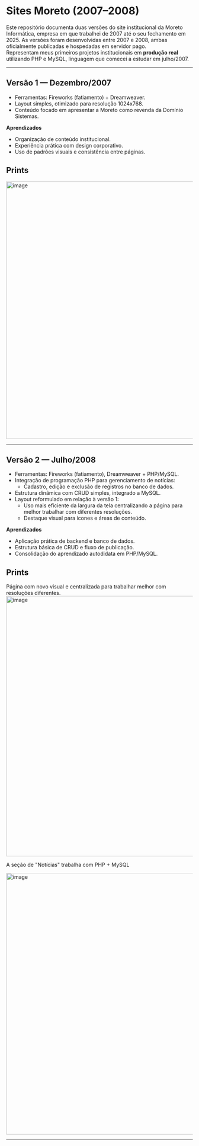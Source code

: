 # Sites Moreto (2007–2008)

Este repositório documenta duas versões do site institucional da Moreto Informática, empresa em que trabalhei de 2007 até o seu fechamento em 2025. As versões foram desenvolvidas entre 2007 e 2008, ambas oficialmente publicadas e hospedadas em servidor pago.  
Representam meus primeiros projetos institucionais em **produção real** utilizando PHP e MySQL, linguagem que comecei a estudar em julho/2007.

---

## Versão 1 — Dezembro/2007

- Ferramentas: Fireworks (fatiamento) + Dreamweaver.  
- Layout simples, otimizado para resolução 1024x768.  
- Conteúdo focado em apresentar a Moreto como revenda da Domínio Sistemas.  

**Aprendizados**  
- Organização de conteúdo institucional.  
- Experiência prática com design corporativo.  
- Uso de padrões visuais e consistência entre páginas.  

## Prints ##

<img width="789" height="695" alt="image" src="https://github.com/user-attachments/assets/a1970446-405b-462f-8aef-f72e5111fad7" />

---

## Versão 2 — Julho/2008

- Ferramentas: Fireworks (fatiamento), Dreamweaver + PHP/MySQL.  
- Integração de programação PHP para gerenciamento de notícias:  
  - Cadastro, edição e exclusão de registros no banco de dados.  
- Estrutura dinâmica com CRUD simples, integrado a MySQL.  
- Layout reformulado em relação à versão 1:
  - Uso mais eficiente da largura da tela centralizando a página para melhor trabalhar com diferentes resoluções.  
  - Destaque visual para ícones e áreas de conteúdo.  

**Aprendizados**  
- Aplicação prática de backend e banco de dados.  
- Estrutura básica de CRUD e fluxo de publicação.  
- Consolidação do aprendizado autodidata em PHP/MySQL.  

## Prints ##

Página com novo visual e centralizada para trabalhar melhor com resoluções diferentes.
<img width="850" height="703" alt="image" src="https://github.com/user-attachments/assets/2929fd28-a9ff-43c5-96ec-023d5b501366" />

A seção de "Notícias" trabalha com PHP + MySQL

<img width="900" height="706" alt="image" src="https://github.com/user-attachments/assets/cfe904d6-a484-45b9-bf35-f5b49363c688" />


---
